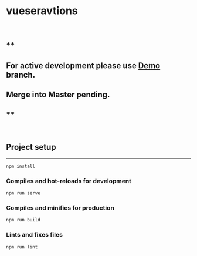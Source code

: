 # vueseravtions

&nbsp;
&nbsp;
&nbsp;

## \*\*

## For active development please use [Demo](https://github.com/ThomasMorgani/vueservation/tree/demo) branch.

## Merge into Master pending.

## \*\*

&nbsp;
&nbsp;
&nbsp;

## Project setup

---

```
npm install
```

### Compiles and hot-reloads for development

```
npm run serve
```

### Compiles and minifies for production

```
npm run build
```

### Lints and fixes files

```
npm run lint
```
